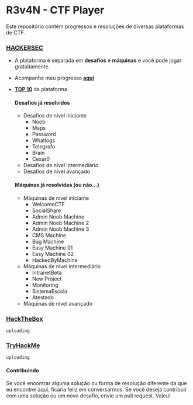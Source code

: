 # R3v4N - CTF Player

Este repositório contém progressos e resoluções de diversas plataformas de CTF.

### [HACKERSEC](https://capturetheflag.com.br/login)

* A plataforma é separada em **desafios** e **máquinas** e você pode jogar gratuitamente.
* Acompanhe meu progresso [**aqui**](https://capturetheflag.com.br/player/R3v4N)
* [**TOP 10**](https://capturetheflag.com.br/user/top) da plataforma

  #### Desafios já resolvidos
  * Desafios de nível iniciante
    - Noob
    - Maps
    - Password
    - Whatlogs
    - Telegrafo
    - Brain
    - Cesar0
  * Desafios de nível intermediário
  * Desafios de nível avançado
  #### Máquinas já resolvidas (ou não...)
  * Máquinas de nível iniciante
    * WelcomeCTF
    * SocialShare
    * Admin Noob Machine
    * Admin Noob Machine 2
    * Admin Noob Machine 3
    * CMS Machine
    * Bug Machine
    * Easy Machine 01
    * Easy Machine 02
    * HackedByMachine
  * Máquinas de nível intermediário
    * IntranetBeta
    * New Project
    * Monitoring
    * SistemaEscola
    * Atestado
  * Máquinas de nível avançado

### [HackTheBox](#)
    uploading
### [TryHackMe](#)
    uploading
#### Contribuindo

Se você encontrar alguma solução ou forma de resolução diferente da que eu encontrei aqui, ficaria feliz em conversarmos. Se você deseja contribuir com uma solução ou um novo desafio, envie um pull request. Valeu!

